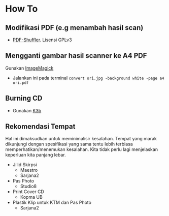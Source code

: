 # How To

## Modifikasi PDF (e.g menambah hasil scan)

- [PDF-Shuffler](https://sourceforge.net/projects/pdfshuffler/). Lisensi GPLv3

## Mengganti gambar hasil scanner ke A4 PDF

Gunakan [ImageMagick](https://imagemagick.org/index.php)

- Jalankan ini pada terminal `convert ori.jpg -background white -page a4 ori.pdf`

## Burning CD

- Gunakan [K3b](https://userbase.kde.org/K3b)

## Rekomendasi Tempat

Hal ini dimaksudkan untuk meminimalisir kesalahan. Tempat yang marak dikunjungi
dengan spesifikasi yang sama tentu lebih terbiasa memperhatikan/menemukan
kesalahan. Kita tidak perlu lagi menjelaskan keperluan kita panjang lebar.

- Jilid Skirpsi
  - Maestro
  - Sarjana2
- Pas Photo
  - Studio8
- Print Cover CD
  - Kopma UB
- Plastik Klip untuk KTM dan Pas Photo
  - Sarjana2
